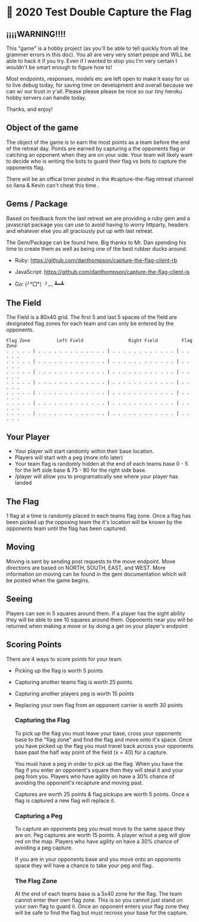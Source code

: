 # 💚 2020 Test Double Capture the Flag



## ¡¡¡¡WARNING!!!!

This "game" is a hobby project (as you'll be able to tell quickly from all the grammer errors in this doc). You all are very very smart peope and WILL be able to hack it if you try. Even if I wanted to stop you I'm very certain I wouldn't be smart enough to figure how to! 

Most endpoints, responses, models etc are left open to make it easy for us to live debug today, for saving time on development and overall because we can w/ our trust in y'all. Please please please be nice so our tiny heroku hobby servers can handle today. 

Thanks, and enjoy! 



## Object of the game

The object of the game is to earn the most points as a team before the end of the retreat day. Points are earned by capturing a the opponents flag or catching an opponent when they are on your side. Your team will likely want to decide who is writing the bots to guard their flag vs bots to capture the opponents flag.

There will be an offical timer posted in the #capture-the-flag retreat channel so Ilana & Kevin can't cheat this time . 



## Gems / Package

Based on feedback from the last retreat we are providing a ruby gem and a javascript package you can use to avoid having to worry httparty, headers and whatever else you all graciously put up with last retreat. 

The Gem/Package can be found here.  Big thanks to Mr. Dan spending his time to create them as well as being one of the best rubber ducks around. 

* Ruby: https://github.com/danthompson/capture-the-flag-client-rb

* JavaScript: https://github.com/danthompson/capture-the-flag-client-js

* Go:  (╯°□°）╯︵ ┻━┻ 

  

## The Field

The Field is a 80x40 grid. The first 5 and last 5 spaces of the field are designated flag zones for each team and can only be entered by the opponents. 

```
Flag Zone          Left Field                 Right Field         Flag Zone
. . . . . | . . . . . . . . . . . . . | . . . . . . . . . . . . | . . . . . 
. . . . . | . . . . . . . . . . . . . | . . . . . . . . . . . . | . . . . . 
. . . . . | . . . . . . . . . . . . . | . . . . . . . . . . . . | . . . . . 
. . . . . | . . . . . . . . . . . . . | . . . . . . . . . . . . | . . . . . 
. . . . . | . . . . . . . . . . . . . | . . . . . . . . . . . . | . . . . .
. . . . . | . . . . . . . . . . . . . | . . . . . . . . . . . . | . . . . .
. . . . . | . . . . . . . . . . . . . | . . . . . . . . . . . . | . . . . .
```



## Your Player

* Your player will start randomly within their base location. 
* Players will start with a peg (more info later)
* Your team flag is randomly hidden at the end of each teams base 0 - 5 for the left side base & 75 - 80 for the right side base.
* /player will allow you to programatically see where your player has landed 



## The Flag

1 flag at a time is randomly placed in each teams flag zone.  Once a flag has been picked up the opposing team the it's location will be known by the opponents team until the flag has been captured.



## Moving

Moving is sent by sending post requests to the move endpoint. Move directions are based on NORTH, SOUTH, EAST, and WEST.  More information on moving can be found in the gem documentation which will be posted when the game begins. 



## Seeing

Players can see in 5 squares around them.  If a player has the sight ability they will be able to see 10 squares around them. Opponents near you will be returned when making a move or by doing a get on your player's endpoint 



## Scoring Points

There are 4 ways to score points for your team. 

* Picking up the flag is worth 5 points

* Capturing another teams flag is worth 25 points. 

* Capturing another players peg is worth 15 points 

* Replacing your own flag from an opponent carrier is worth 30 points

  

  

  ### Capturing the Flag

  To pick up the flag you must leave your base, cross your opponents base to the "flag zone" and find the flag and move onto it's space. Once you have picked up the flag you must travel back across your opponents base past the half way point of the field (x = 40) for a capture.  

  

  You must have a peg in order to pick up the flag. When you have the flag if you enter an opponent's square then they will steal it and your peg from you. Players who have agility on have a 30% chance of avoiding the opponent's recapture and moving past. 

  

  Captures are worth 25 points & flag pickups are worth 5 points.  Once a flag is captured a new flag will replace it.

  

  ### Capturing a Peg

  To capture an opponents peg you must move to the same space they are on. Peg captures are worth 15 points. A player w/out a peg will glow red on the map. Players who have agility on have a 30% chance of avoiding a peg capture. 

  

  If you are in your opponents base and you move onto an opponents space they will have a chance to take your peg and flag. 

  
  
  ### The Flag Zone
  
  At the end of each teams base is a 5x40 zone for the flag.  The team cannot enter their own flag zone. This is so you cannot just stand on your own flag to guard it. Once an opponent enters your flag zone they will be safe to find the flag but must recross your base for the capture. 



